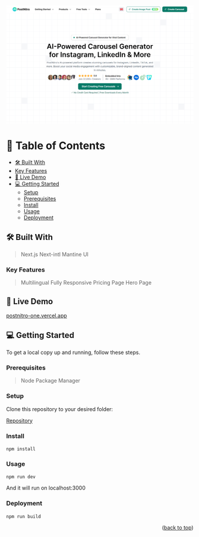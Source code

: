 <a name="readme-top"></a>

<img src="./ss1.png"  />

# 📗 Table of Contents

- [🛠 Built With](#built-with)
- [Key Features](#key-features)
- [🚀 Live Demo](#live-demo)
- [💻 Getting Started](#getting-started)
  - [Setup](#setup)
  - [Prerequisites](#prerequisites)
  - [Install](#install)
  - [Usage](#usage)
  - [Deployment](#triangular_flag_on_post-deployment)

## 🛠 Built With <a name="built-with"></a>

> Next.js
> Next-intl
> Mantine UI

### Key Features <a name="key-features"></a>

> Multilingual
> Fully Responsive
> Pricing Page
> Hero Page

## 🚀 Live Demo <a name="live-demo"></a>

[postnitro-one.vercel.app](https://postnitro-one.vercel.app/)

## 💻 Getting Started <a name="getting-started"></a>

To get a local copy up and running, follow these steps.

### Prerequisites

> Node Package Manager

### Setup

Clone this repository to your desired folder:

[Repository](https://github.com/shayan1234554321/postnitro)

### Install

```mermaide
npm install
```

### Usage

```mermaide
npm run dev
```

And it will run on localhost:3000

### Deployment

```mermaide
npm run build
```

<p align="right">(<a href="#readme-top">back to top</a>)</p>


